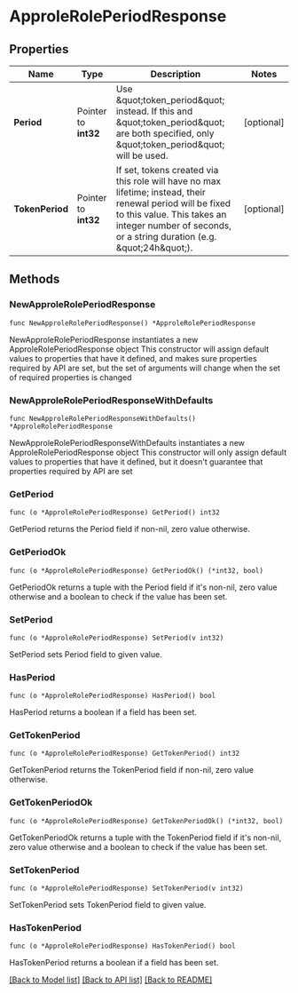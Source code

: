 # ApproleRolePeriodResponse

## Properties

Name | Type | Description | Notes
------------ | ------------- | ------------- | -------------
**Period** | Pointer to **int32** | Use \&quot;token_period\&quot; instead. If this and \&quot;token_period\&quot; are both specified, only \&quot;token_period\&quot; will be used. | [optional] 
**TokenPeriod** | Pointer to **int32** | If set, tokens created via this role will have no max lifetime; instead, their renewal period will be fixed to this value. This takes an integer number of seconds, or a string duration (e.g. \&quot;24h\&quot;). | [optional] 

## Methods

### NewApproleRolePeriodResponse

`func NewApproleRolePeriodResponse() *ApproleRolePeriodResponse`

NewApproleRolePeriodResponse instantiates a new ApproleRolePeriodResponse object
This constructor will assign default values to properties that have it defined,
and makes sure properties required by API are set, but the set of arguments
will change when the set of required properties is changed

### NewApproleRolePeriodResponseWithDefaults

`func NewApproleRolePeriodResponseWithDefaults() *ApproleRolePeriodResponse`

NewApproleRolePeriodResponseWithDefaults instantiates a new ApproleRolePeriodResponse object
This constructor will only assign default values to properties that have it defined,
but it doesn't guarantee that properties required by API are set

### GetPeriod

`func (o *ApproleRolePeriodResponse) GetPeriod() int32`

GetPeriod returns the Period field if non-nil, zero value otherwise.

### GetPeriodOk

`func (o *ApproleRolePeriodResponse) GetPeriodOk() (*int32, bool)`

GetPeriodOk returns a tuple with the Period field if it's non-nil, zero value otherwise
and a boolean to check if the value has been set.

### SetPeriod

`func (o *ApproleRolePeriodResponse) SetPeriod(v int32)`

SetPeriod sets Period field to given value.

### HasPeriod

`func (o *ApproleRolePeriodResponse) HasPeriod() bool`

HasPeriod returns a boolean if a field has been set.

### GetTokenPeriod

`func (o *ApproleRolePeriodResponse) GetTokenPeriod() int32`

GetTokenPeriod returns the TokenPeriod field if non-nil, zero value otherwise.

### GetTokenPeriodOk

`func (o *ApproleRolePeriodResponse) GetTokenPeriodOk() (*int32, bool)`

GetTokenPeriodOk returns a tuple with the TokenPeriod field if it's non-nil, zero value otherwise
and a boolean to check if the value has been set.

### SetTokenPeriod

`func (o *ApproleRolePeriodResponse) SetTokenPeriod(v int32)`

SetTokenPeriod sets TokenPeriod field to given value.

### HasTokenPeriod

`func (o *ApproleRolePeriodResponse) HasTokenPeriod() bool`

HasTokenPeriod returns a boolean if a field has been set.


[[Back to Model list]](../README.md#documentation-for-models) [[Back to API list]](../README.md#documentation-for-api-endpoints) [[Back to README]](../README.md)


